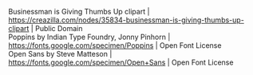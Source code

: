 Businessman is Giving Thumbs Up clipart | https://creazilla.com/nodes/35834-businessman-is-giving-thumbs-up-clipart | Public Domain <br>
Poppins by Indian Type Foundry, Jonny Pinhorn | https://fonts.google.com/specimen/Poppins | Open Font License <br>
Open Sans by Steve Matteson | https://fonts.google.com/specimen/Open+Sans | Open Font License
